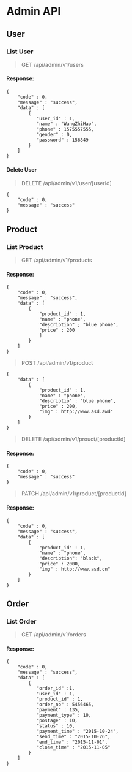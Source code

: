 # Admin API
## User 
### List User

> GET /api/admin/v1/users

#### Response:

```
{
    "code" : 0,
    "message" : "success",
    "data" : [
        {
           "user_id" : 1,
           "name" : "WangZhiHao",
           "phone" : 1575557555,
           "gender" : 0,
           "password" : 156849
        }   
    ]
}

```

#### Delete User

> DELETE /api/admin/v1/user/[userId]

```
{
    "code" : 0,
    "message" : "success"
}

```

## Product
### List Product

> GET /api/admin/v1/products

#### Response:

```
{
    "code" : 0,
    "message" : "success",
    "data" : [
        {
            "product_id" : 1,
            "name" : "phone",
            "description" ; "blue phone",
            "price" : 200
            ]
        }
    ]
}

```

> POST /api/admin/v1/product

```
{
    "data" : [
        {
            "product_id" : 1,
            "name" : "phone',
            "descriptio" : "blue phone",
            "price" : 200,
            "img" : http://www.asd.awd"
        }
    ]    
}

```

> DELETE /api/admin/v1/prouct/[productId]

#### Response:

```
{
    "code" : 0,
    "message" : "success"
}

```

> PATCH /api/admin/v1/product/[productId]

#### Response:

```
{
    "code" : 0,
    "message" : "success",
    "data" : [
        {
            "product_id" : 1,
            "name" : "phone",
            "description": "black",
            "price" : 2000,
            "img" : http://www.asd.cn"
        }
    ]
}

```

## Order
### List Order

> GET /api/admin/v1/orders

#### Response:

```
{
    "code" : 0,
    "message" : "success",
    "data" : [
        {
           "order_id" :1,
           "user_id" : 1,
           "product_id" : 1,
           "order_no" : 5456465,
           "payment" : 135,
           "payment_type" : 10,
           "postage" : 10,
           "status" : 10,
           "payment_time" : "2015-10-24",
           "send_time" : "2015-10-26",
           "end_time" : "2015-11-01",
           "close_time" : "2015-11-05"
        } 
    ]
}

```
